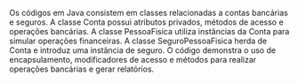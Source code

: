 Os códigos em Java consistem em classes relacionadas a contas bancárias e seguros. A classe Conta possui atributos privados, métodos de acesso e operações bancárias. A classe PessoaFisica utiliza instâncias da Conta para simular operações financeiras. A classe SeguroPessoaFisica herda de Conta e introduz uma instância de seguro. O código demonstra o uso de encapsulamento, modificadores de acesso e métodos para realizar operações bancárias e gerar relatórios.